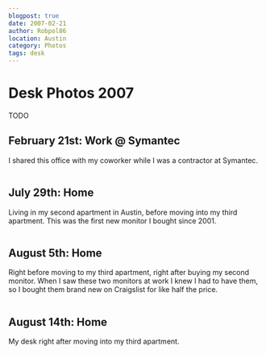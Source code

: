 ```yaml
---
blogpost: true
date: 2007-02-21
author: Robpol86
location: Austin
category: Photos
tags: desk
---
```


# Desk Photos 2007

TODO

## February 21st: Work @ Symantec

I shared this office with my coworker while I was a contractor at Symantec.

```{imgur-image} HIbUW
```

## July 29th: Home

Living in my second apartment in Austin, before moving into my third apartment.  This was the first new monitor I bought since 2001.

```{imgur-image} sGVa7
```

## August 5th: Home

Right before moving to my third apartment, right after buying my second monitor. When I saw these two monitors at work I knew I had to have them, so I bought them brand new on Craigslist for like half the price.

```{imgur-image} HNgJM
```

## August 14th: Home

My desk right after moving into my third apartment.

```{imgur-image} MLaIH
```
